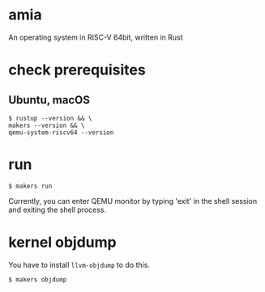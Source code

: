 # amia

An operating system in RISC-V 64bit, written in Rust

# check prerequisites

## Ubuntu, macOS

```
$ rustup --version && \
makers --version && \
qemu-system-riscv64 --version
```

# run

```
$ makers run
```

Currently, you can enter QEMU monitor by typing 'exit' in the shell session and exiting the shell process.

# kernel objdump

You have to install `llvm-objdump` to do this.

```
$ makers objdump
```
